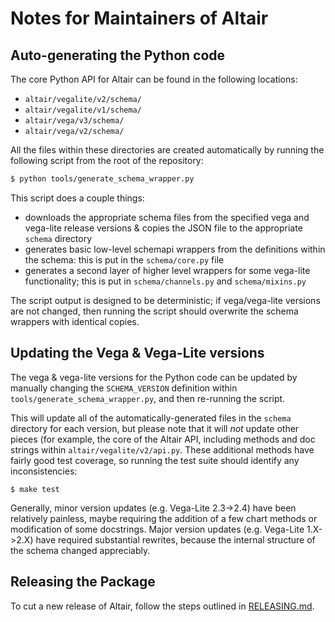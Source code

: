 # Notes for Maintainers of Altair


## Auto-generating the Python code

The core Python API for Altair can be found in the following locations:

- ``altair/vegalite/v2/schema/``
- ``altair/vegalite/v1/schema/``
- ``altair/vega/v3/schema/``
- ``altair/vega/v2/schema/``

All the files within these directories are created automatically by running
the following script from the root of the repository:

```bash
$ python tools/generate_schema_wrapper.py
```

This script does a couple things:

- downloads the appropriate schema files from the specified vega and vega-lite
  release versions & copies the JSON file to the appropriate ``schema``
  directory
- generates basic low-level schemapi wrappers from the definitions within
  the schema: this is put in the ``schema/core.py`` file
- generates a second layer of higher level wrappers for some vega-lite
  functionality; this is put in ``schema/channels.py`` and ``schema/mixins.py``

The script output is designed to be deterministic; if vega/vega-lite versions
are not changed, then running the script should overwrite the schema wrappers
with identical copies.

## Updating the Vega & Vega-Lite versions

The vega & vega-lite versions for the Python code can be updated by manually
changing the ``SCHEMA_VERSION`` definition within
``tools/generate_schema_wrapper.py``, and then re-running the script.

This will update all of the automatically-generated files in the ``schema``
directory for each version, but please note that it will *not* update other
pieces (for example, the core of the Altair API, including methods and
doc strings within ``altair/vegalite/v2/api.py``.
These additional methods have fairly good test coverage, so running the test
suite should identify any inconsistencies:
```
$ make test
```
Generally, minor version updates (e.g. Vega-Lite 2.3->2.4) have been relatively
painless, maybe requiring the addition of a few chart methods or modification
of some docstrings.
Major version updates (e.g. Vega-Lite 1.X->2.X) have required substantial
rewrites, because the internal structure of the schema changed appreciably.


## Releasing the Package

To cut a new release of Altair, follow the steps outlined in
[RELEASING.md](RELEASING.md).